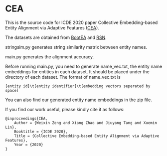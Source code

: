 # CEA

This is the source code for ICDE 2020 paper Collective Embedding-based Entity Alignment via Adaptive Features ([CEA](https://arxiv.org/abs/1912.08404)).

The datasets are obtained from [BootEA](https://github.com/nju-websoft/BootEA) and [RSN](https://github.com/nju-websoft/RSN).

stringsim.py generates string similarity matrix between entity names.

main.py generates the alignment accuracy. 

Before running main.py, you need to generate name_vec.txt, the entity name embeddings for entities in each dataset. 
It should be placed under the directory of each dataset.
The format of name_vec.txt is 
```
[entity id]\t[entity identifier]\t[embedding vectors seperated by space]
```

You can also find our generated entity name embeddings in the zip file.

If you find our work useful, please kindly cite it as follows:
```
@inproceedings{CEA,
	Author = {Weixin Zeng and Xiang Zhao and Jiuyang Tang and Xuemin Lin},
	Booktitle = {ICDE 2020},
	Title = {Collective Embedding-based Entity Alignment via Adaptive Features},
	Year = {2020}
}
```
